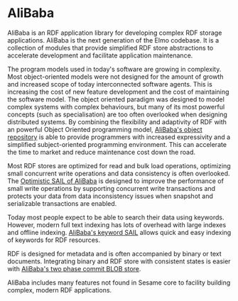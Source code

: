 AliBaba
=======

 AliBaba is an RDF application library for developing complex RDF storage applications. AliBaba is the next generation of the Elmo codebase. It is a collection of modules that provide simplified RDF store abstractions to accelerate development and facilitate application maintenance.

 The program models used in today's software are growing in complexity. Most object-oriented models were not designed for the amount of growth and increased scope of today interconnected software agents. This is increasing the cost of new feature development and the cost of maintaining the software model. The object oriented paradigm was designed to model complex systems with complex behaviours, but many of its most powerful concepts (such as specialisation) are too often overlooked when designing distributed systems. By combining the flexibility and adaptivity of RDF with an powerful Object Oriented programming model, [AliBaba's object repository](https://bitbucket.org/openrdf/alibaba/src/master/object-repository/) is able to provide programmers with increased expressivity and a simplified subject-oriented programming environment. This can accelerate the time to market and reduce maintenance cost down the road.

 Most RDF stores are optimized for read and bulk load operations, optimizing small concurrent write operations and data consistency is often overlooked. The [Optimistic SAIL of AliBaba](https://bitbucket.org/openrdf/alibaba/src/master/optimistic-sail/) is designed to improve the performance of small write operations by supporting concurrent write transactions and protects your data from data inconsistency issues when snapshot and serializable transactions are enabled.

 Today most people expect to be able to search their data using keywords. However, modern full text indexing has lots of overhead with large indexes and offline indexing. [AliBaba's keyword SAIL](https://bitbucket.org/openrdf/alibaba/src/master/keyword-sail/) allows quick and easy indexing of keywords for RDF resources.

 RDF is designed for metadata and is often accompanied by binary or text documents. Integrating binary and RDF store with consistent states is easier with [AliBaba's two phase commit BLOB store](https://bitbucket.org/openrdf/alibaba/src/master/blob-store).

 AliBaba includes many features not found in Sesame core to facility building complex, modern RDF applications.

